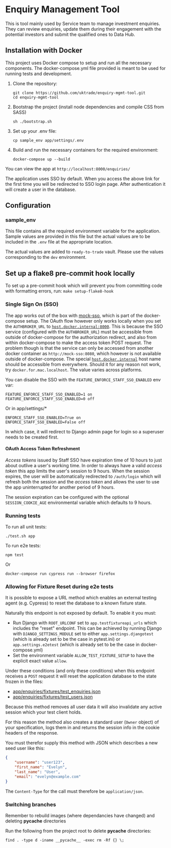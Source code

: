 # Enquiry Management Tool

This is tool mainly used by Service team to manage investment enquiries. They can review enquiries, update them during their engagement with the potential investors and submit the qualified ones to Data Hub.

## Installation with Docker

This project uses Docker compose to setup and run all the necessary components. The docker-compose.yml file provided is meant to be used for running tests and development.

1.  Clone the repository:

    ```shell
    git clone https://github.com/uktrade/enquiry-mgmt-tool.git
    cd enquiry-mgmt-tool
    ```

2.  Bootstrap the project (install node dependencies and compile CSS from SASS)
    ```shell
    sh ./bootstrap.sh
    ```

3.  Set up your .env file:
    ```shell
    cp sample_env app/settings/.env
    ```

4.  Build and run the necessary containers for the required environment:

    ```shell
    docker-compose up --build
    ```

You can view the app at `http://localhost:8000/enquiries/`

The application uses SSO by default. When you access the above link for the first time you will be redirected to SSO login page. After authentication it will create a user in the database.

## Configuration

### sample_env
This file contains all the required environment variable for the application. Sample values are provided in this file but the actual values are to be included in the `.env` file at the appropriate location.

The actual values are added to `ready-to-trade` vault. Please use the values corresponding to the `dev` environment.

## Set up a flake8 pre-commit hook locally
To set up a pre-commit hook which will prevent you from committing code with formatting errors, run:
`make setup-flake8-hook`

### Single Sign On (SSO)

The app works out of the box with
[mock-sso](https://github.com/uktrade/mock-sso), which is part of the
docker-compose setup. The OAuth flow however only works locally when you
set the `AUTHBROKER_URL` to
[`host.docker.internal:8000`](http://docker.for.mac.localhost:8000/).
This is because the SSO service (configured with the `AUTHBROKER_URL`) must be
accessible from outside of docker-compose for the authorization redirect, and
also from within docker-compose to make the access token POST request.
The problem though is that the service can only be accessed from another docker
container as `http://mock-sso:8080`, which however is not available outside of
docker-compose. The special
[`host.docker.internal`](https://docs.docker.com/docker-for-mac/networking/#i-want-to-connect-from-a-container-to-a-service-on-the-host)
host name should be accessible from everywhere. Should it for any reason not
work, try `docker.for.mac.localhost`. The value varies across platforms.

You can disable the SSO with the `FEATURE_ENFORCE_STAFF_SSO_ENABLED` env var:

    FEATURE_ENFORCE_STAFF_SSO_ENABLED=1 on
    FEATURE_ENFORCE_STAFF_SSO_ENABLED=0 off

Or in app/settings/*

    ENFORCE_STAFF_SSO_ENABLED=True on
    ENFORCE_STAFF_SSO_ENABLED=False off

In which case, it will redirect to Django admin page for login so a superuser
needs to be created first.

#### OAuth Access Token Refreshment

_Access tokens_ issued by Staff SSO have expiration time of 10 hours to
just about outlive a user's working time. In order to always have a valid
_access token_ this app limits the user's session to 9 hours. When the session
expires, the user will be automatically redirected to `/auth/login` which will
refresh both the session and the _access token_ and allows the user to use the
app uninterrupted for another period of 9 hours.

The session expiration can be configured with the optional `SESSION_COOKIE_AGE`
environmental variable which defaults to 9 hours.

### Running tests

To run all unit tests:

```
./test.sh app
```

To run e2e tests:

```shell
npm test
```

Or

```shell
docker-compose run cypress run --browser firefox
```

### Allowing for Fixture Reset during e2e tests

It is possible to expose a URL method which enables an external testing agent (e.g. Cypress) to
reset the database to a known fixture state.

Naturally this endpoint is not exposed by default. To enable it you must:

  - Run Django with `ROOT_URLCONF` set to `app.testfixtureapi_urls` which includes the "reset" endpoint.
    This can be achieved by running Django with `DJANGO_SETTINGS_MODULE` set to either
    `app.settings.djangotest` (which is already set to be the case in pytest.ini) or
    `app.settings.e2etest` (which is already set to be the case in docker-compose.yml)
  - Set the environment variable `ALLOW_TEST_FIXTURE_SETUP` to have the explicit
    exact value `allow`.

Under these conditions (and only these conditions) when this endpoint receives a `POST` request
it will reset the application database to the state frozen in the files:

  - [app/enquiries/fixtures/test_enquiries.json](app/enquiries/fixtures/test_enquiries.json)
  - [app/enquiries/fixtures/test_users.json](app/enquiries/fixtures/test_users.json)

Because this method removes all user data it will also invalidate any active session which your
test client holds.

For this reason the method also creates a standard user (`Owner` object) of your specification,
logs them in and returns the session info in the cookie headers of the response.

You must therefor supply this method with  JSON which describes a new seed user like this:
```json
{
    "username": "user123",
    "first_name": "Evelyn",
    "last_name": "User",
    "email": "evelyn@example.com"
}
```

The `Content-Type` for the call must therefore be `application/json`.

### Switching branches

Remember to rebuild images (where dependancies have changed) and deleting __pycache__ directories

Run the following from the project root to delete __pycache__ directories:

`find . -type d -iname __pycache__ -exec rm -Rf {} \;`
